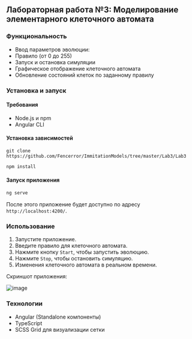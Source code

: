 ## Лабораторная работа №3: Моделирование элементарного клеточного автомата

### Функциональность
- Ввод параметров эволюции:
- Правило (от 0 до 255)
- Запуск и остановка симуляции
- Графическое отображение клеточного автомата
- Обновление состояний клеток по заданному правилу

### Установка и запуск
#### Требования
- Node.js и npm
- Angular CLI

#### Установка зависимостей
```
git clone https://github.com/Fencerror/ImmitationModels/tree/master/Lab3/Lab3
```

```sh
npm install
```

#### Запуск приложения
```sh
ng serve
```
После этого приложение будет доступно по адресу `http://localhost:4200/`.

### Использование
1. Запустите приложение.
2. Введите правило для клеточного автомата.
3. Нажмите кнопку `Start`, чтобы запустить эволюцию.
4. Нажмите `Stop`, чтобы остановить симуляцию.
5. Изменения клеточного автомата в реальном времени.

Скриншот приложения:

![image](https://github.com/user-attachments/assets/92a90175-90d8-45be-96cf-488755005b44)


### Технологии
- Angular (Standalone компоненты)
- TypeScript
- SCSS Grid для визуализации сетки



